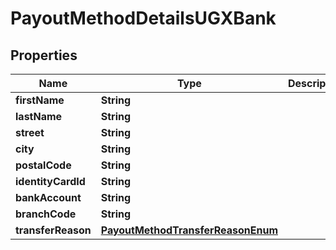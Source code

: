 

# PayoutMethodDetailsUGXBank

## Properties

Name | Type | Description | Notes
------------ | ------------- | ------------- | -------------
**firstName** | **String** |  | 
**lastName** | **String** |  | 
**street** | **String** |  | 
**city** | **String** |  | 
**postalCode** | **String** |  | 
**identityCardId** | **String** |  | 
**bankAccount** | **String** |  | 
**branchCode** | **String** |  | 
**transferReason** | [**PayoutMethodTransferReasonEnum**](PayoutMethodTransferReasonEnum.md) |  | 



